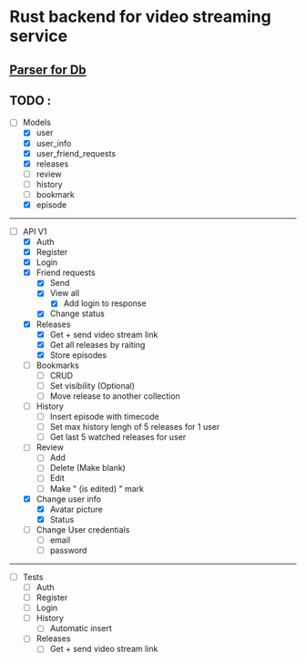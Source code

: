 # Rust backend for video streaming service
## [Parser for Db](https://github.com/Chu-4hun/rust_ani_parser)
## TODO :

- [ ] Models
  - [x] user
  - [x] user_info
  - [x] user_friend_requests
  - [x] releases
  - [ ] review
  - [ ] history
  - [ ] bookmark
  - [x] episode
---
- [ ] API V1
  - [x] Auth
  - [x] Register
  - [x] Login
  - [x] Friend requests
    - [x] Send
    - [x] View all
      - [x] Add login to response
    - [x] Change status
  - [x] Releases
    - [x] Get + send video stream link
    - [x] Get all releases by raiting
    - [x] Store episodes
  - [ ] Bookmarks
    - [ ]  CRUD
    - [ ]  Set visibility (Optional)
    - [ ]  Move release to another collection
  - [ ] History
    - [ ] Insert episode with timecode
    - [ ] Set max history lengh of 5 releases for 1 user
    - [ ] Get last 5 watched releases for user
  - [ ] Review 
    - [ ] Add 
    - [ ] Delete (Make blank)
    - [ ] Edit
    - [ ] Make " (is edited) " mark
  - [x] Change user info
    - [x] Avatar picture
    - [x] Status
  - [ ] Change User credentials
    - [ ] email
    - [ ] password
---
- [ ] Tests
  - [ ] Auth
  - [ ] Register
  - [ ] Login
  - [ ] History
    - [ ] Automatic insert
  - [ ] Releases
    - [ ] Get + send video stream link